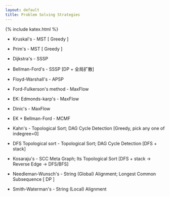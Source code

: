 ```yaml
---
layout: default
title: Problem Solving Strategies
---
```


{% include katex.html %}

* Kruskal's             - MST                                                   [ Greedy ]
* Prim's                - MST                                                   [ Greedy ]

* Dijkstra's            - SSSP
* Bellman-Ford's        - SSSP                                                  [DP + 全局扩散]

* Floyd-Warshall's      - APSP


* Ford-Fulkerson's method   - MaxFlow
* EK: Edmonds-karp's        - MaxFlow
* Dinic's                   - MaxFlow

* EK + Bellman-Ford         - MCMF



* Kahn's                - Topological Sort; DAG Cycle Detection                 [Greedy, pick any one of indegree=0]
* DFS Topological sort  - Topological Sort; DAG Cycle Detection                 [DFS + stack]
* Kosaraju's            - SCC Meta Graph; Its Topological Sort                  [DFS + stack -> Reverse Edge -> DFS/BFS]



* Needleman-Wunsch's    - String (Global) Alignment; Longest Common Subsequence  [ DP ]
* Smith-Waterman's      - String (Local) Alignment                              